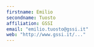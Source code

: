 ```yaml
---
firstname: Emilio
secondname: Tuosto
affiliation: GSSI
email: "emilio.tuosto@gssi.it"
web: "http://www.gssi.it/..."
---
```

